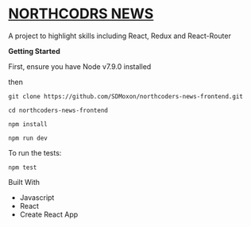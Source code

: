 # [NORTHCODRS NEWS](frozen-ocean-49597.herokuapp.com)
A project to highlight skills including React, Redux and React-Router 

**Getting Started**

First, ensure you have Node v7.9.0 installed

then

    git clone https://github.com/SDMoxon/northcoders-news-frontend.git

    cd northcoders-news-frontend

    npm install

    npm run dev

To run the tests:

    npm test

Built With

- Javascript
- React
- Create React App